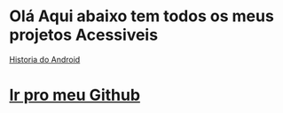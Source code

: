 # Olá Aqui abaixo tem todos os meus projetos Acessiveis


<a href="https://rubensgolfett.github.io/Projetos-Front/Android-web/android.html">Historia do Android</a>

# <a href="https://github.com/rubensgolfett">Ir pro meu Github</a>